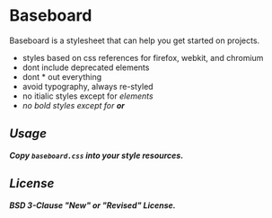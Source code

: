 # Baseboard

Baseboard is a stylesheet that can help you get started on projects.

- styles based on css references for firefox, webkit, and chromium
- dont include deprecated elements
- dont * out everything
- avoid typography, always re-styled
- no itialic styles except for <i> elements
- no bold styles except for <b> or <strong>

## Usage

Copy `baseboard.css` into your style resources.

## License

BSD 3-Clause "New" or "Revised" License.
